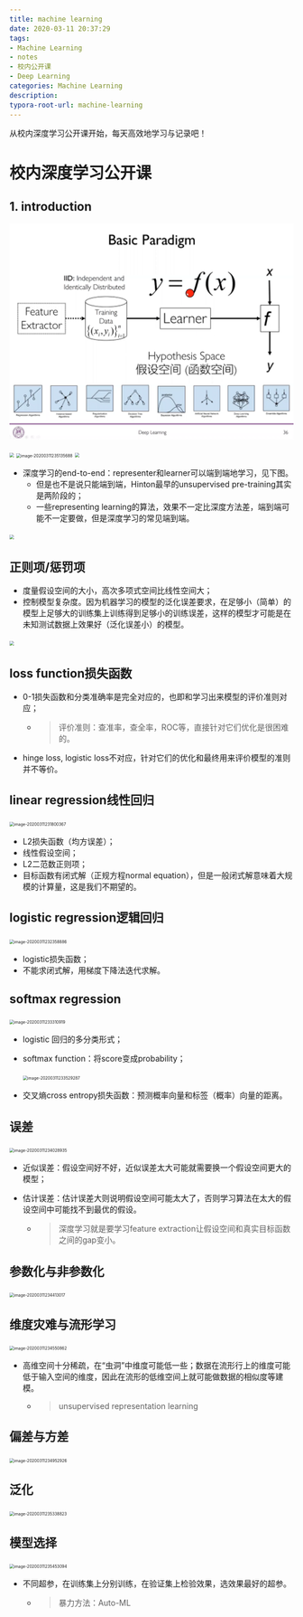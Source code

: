 ```yaml
---
title: machine learning
date: 2020-03-11 20:37:29
tags:
- Machine Learning
- notes
- 校内公开课
- Deep Learning
categories: Machine Learning
description:
typora-root-url: machine-learning
---
```


从校内深度学习公开课开始，每天高效地学习与记录吧！

<!-- more --> 

# 校内深度学习公开课

## 1. introduction

 ![](https://github.com/jinggew/jinggew.github.io/blob/source/_posts/machine-learning/image-20200311220116042.png) 

<img src="image-20200311220706311.png" style="zoom:50%;" />

<img src="/image-20200311235135688.png" alt="image-20200311235135688" style="zoom:50%;" />

<img src="image-20200311230016827.png" style="zoom:50%;" />

- 深度学习的end-to-end：representer和learner可以端到端地学习，见下图。
  - 但是也不是说只能端到端，Hinton最早的unsupervised pre-training其实是两阶段的；
  - 一些representing learning的算法，效果不一定比深度方法差，端到端可能不一定要做，但是深度学习的常见端到端。

<img src="image-20200311230223713.png" style="zoom:50%;" />

## 正则项/惩罚项

- 度量假设空间的大小，高次多项式空间比线性空间大；
- 控制模型复杂度。因为机器学习的模型的泛化误差要求，在足够小（简单）的模型上足够大的训练集上训练得到足够小的训练误差，这样的模型才可能是在未知测试数据上效果好（泛化误差小）的模型。

<img src="image-20200311231046782.png" style="zoom:50%;" />

## loss function损失函数

- 0-1损失函数和分类准确率是完全对应的，也即和学习出来模型的评价准则对应；

  - > 评价准则：查准率，查全率，ROC等，直接针对它们优化是很困难的。

- hinge loss, logistic loss不对应，针对它们的优化和最终用来评价模型的准则并不等价。

## linear regression线性回归

<img src="/image-20200311231800367.png" alt="image-20200311231800367" style="zoom:50%;" />

- L2损失函数（均方误差）；
- 线性假设空间；
- L2二范数正则项；
- 目标函数有闭式解（正规方程normal equation），但是一般闭式解意味着大规模的计算量，这是我们不期望的。

## logistic regression逻辑回归

<img src="/image-20200311232358886.png" alt="image-20200311232358886" style="zoom:50%;" />

- logistic损失函数；
- 不能求闭式解，用梯度下降法迭代求解。

## softmax regression

<img src="/image-20200311233310919.png" alt="image-20200311233310919" style="zoom:50%;" />

- logistic 回归的多分类形式；

- softmax function：将score变成probability；

  <img src="/image-20200311233529287.png" alt="image-20200311233529287" style="zoom:50%;" />

- 交叉熵cross entropy损失函数：预测概率向量和标签（概率）向量的距离。

## 误差

<img src="/image-20200311234028935.png" alt="image-20200311234028935" style="zoom: 50%;" />

- 近似误差：假设空间好不好，近似误差太大可能就需要换一个假设空间更大的模型；

- 估计误差：估计误差大则说明假设空间可能太大了，否则学习算法在太大的假设空间中可能找不到最优的假设。

	- > 深度学习就是要学习feature extraction让假设空间和真实目标函数之间的gap变小。

## 参数化与非参数化

<img src="/image-20200311234413017.png" alt="image-20200311234413017" style="zoom:50%;" />

## 维度灾难与流形学习

<img src="/image-20200311234550862.png" alt="image-20200311234550862" style="zoom:50%;" />

- 高维空间十分稀疏，在“虫洞”中维度可能低一些；数据在流形行上的维度可能低于输入空间的维度，因此在流形的低维空间上就可能做数据的相似度等建模。

  - > unsupervised representation learning

## 偏差与方差

<img src="/image-20200311234952926.png" alt="image-20200311234952926" style="zoom:50%;" />

## 泛化

<img src="/image-20200311235338823.png" alt="image-20200311235338823" style="zoom:50%;" />

## 模型选择

<img src="/image-20200311235453094.png" alt="image-20200311235453094" style="zoom:50%;" />

- 不同超参，在训练集上分别训练，在验证集上检验效果，选效果最好的超参。

  - > 暴力方法：Auto-ML

